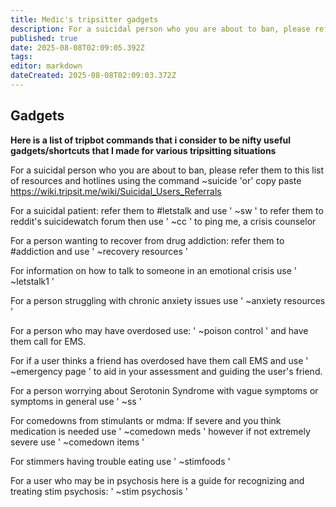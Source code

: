 ```yaml
---
title: Medic's tripsitter gadgets
description: For a suicidal person who you are about to ban, please refer them to this list of resources and hotlines using the command ~suicide 'or' copy paste...
published: true
date: 2025-08-08T02:09:05.392Z
tags: 
editor: markdown
dateCreated: 2025-08-08T02:09:03.372Z
---
```


## Gadgets

**Here is a list of tripbot commands that i consider to be nifty useful gadgets/shortcuts that I made for various tripsitting situations**

For a suicidal person who you are about to ban, please refer them to this list of resources and hotlines using the command ~suicide 'or' copy paste https://wiki.tripsit.me/wiki/Suicidal_Users_Referrals

For a suicidal patient: refer them to #letstalk and use ' ~sw ' to refer them to reddit's suicidewatch forum then use ' ~cc ' to ping me, a crisis counselor

For a person wanting to recover from drug addiction: refer them to #addiction and use ' ~recovery resources '

For information on how to talk to someone in an emotional crisis use ' ~letstalk1 '

For a person struggling with chronic anxiety issues use ' ~anxiety resources '

For a person who may have overdosed use: ' ~poison control ' and have them call for EMS. 

For if a user thinks a friend has overdosed have them call EMS and use ' ~emergency page ' to aid in your assessment and guiding the user's friend.

For a person worrying about Serotonin Syndrome with vague symptoms or symptoms in general use ' ~ss '

For comedowns from stimulants or mdma: If severe and you think medication is needed use ' ~comedown meds ' however if not extremely severe use ' ~comedown items '

For stimmers having trouble eating use ' ~stimfoods '

For a user who may be in psychosis here is a guide for recognizing and treating stim psychosis: ' ~stim psychosis '